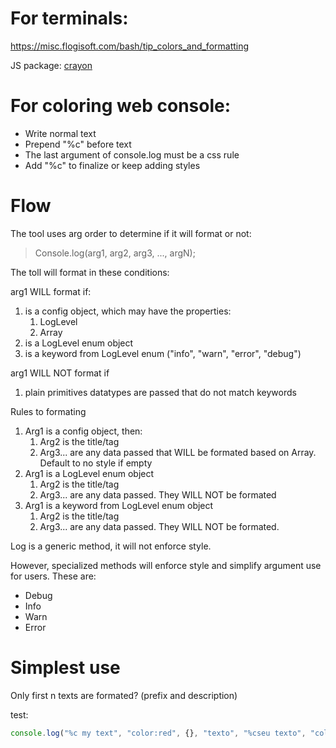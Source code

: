 # For terminals:
https://misc.flogisoft.com/bash/tip_colors_and_formatting

JS package: [crayon](https://github.com/crayon-js/crayon)

# For coloring web console:
- Write normal text
- Prepend "%c" before text
- The last argument of console.log must be a css rule
- Add "%c" to finalize or keep adding styles






# Flow

The tool uses arg order to determine if it will format or not:

> Console.log(arg1, arg2, arg3, ..., argN);

The toll will format in these conditions:

arg1 WILL format if:
1. is a config object, which may have the properties:
   1. LogLevel
   2. Array<textStyles>
2. is a LogLevel enum object
3. is a keyword from LogLevel enum ("info", "warn", "error", "debug")

arg1 WILL NOT format if
1. plain primitives datatypes are passed that do not match keywords


Rules to formating
1. Arg1 is a config object, then:
   1. Arg2 is the title/tag
   2. Arg3... are any data passed that WILL be formated based on Array<textStyles>. Default to no style if empty
2. Arg1 is a LogLevel enum object
   1. Arg2 is the title/tag
   2. Arg3... are any data passed. They WILL NOT be formated
3. Arg1 is a keyword from LogLevel enum object
   1. Arg2 is the title/tag
   2. Arg3... are any data passed. They WILL NOT be formated.


Log is a generic method, it will not enforce style.

However, specialized methods will enforce style and simplify argument use for users. These are:

- Debug
- Info
- Warn
- Error





# Simplest use

Only first n texts are formated? (prefix and description)

test:
```js
console.log("%c my text", "color:red", {}, "texto", "%cseu texto", "color:pink", 1)
```